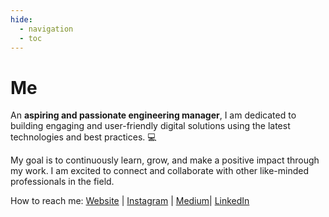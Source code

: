 ```yaml
---
hide:
  - navigation
  - toc
---
```


# Me

An **aspiring and passionate engineering manager**, I am dedicated to building engaging and user-friendly digital solutions using the latest technologies and best practices. 💻

My goal is to continuously learn, grow, and make a positive impact through my work. I am excited to connect and collaborate with other like-minded professionals in the field.

How to reach me: [Website](https://yahyaqr.github.com/) | [Instagram](https://www.instagram.com/yahyaqr/?hl=id) | [Medium](https://medium.com/@yahyaqr)| [LinkedIn](https://www.linkedin.com/in/yahya-aqrom/)
